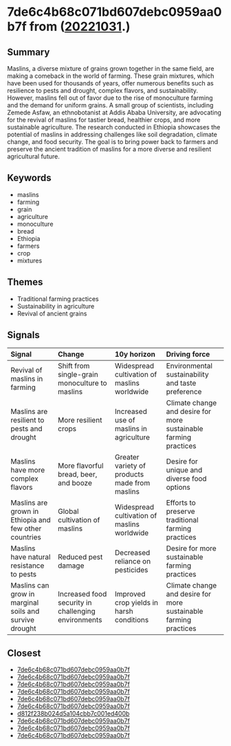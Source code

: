 # 7de6c4b68c071bd607debc0959aa0b7f from ([20221031](https://kghosh.substack.com/p/20221031).)

## Summary

Maslins, a diverse mixture of grains grown together in the same field, are making a comeback in the world of farming. These grain mixtures, which have been used for thousands of years, offer numerous benefits such as resilience to pests and drought, complex flavors, and sustainability. However, maslins fell out of favor due to the rise of monoculture farming and the demand for uniform grains. A small group of scientists, including Zemede Asfaw, an ethnobotanist at Addis Ababa University, are advocating for the revival of maslins for tastier bread, healthier crops, and more sustainable agriculture. The research conducted in Ethiopia showcases the potential of maslins in addressing challenges like soil degradation, climate change, and food security. The goal is to bring power back to farmers and preserve the ancient tradition of maslins for a more diverse and resilient agricultural future.

## Keywords

* maslins
* farming
* grain
* agriculture
* monoculture
* bread
* Ethiopia
* farmers
* crop
* mixtures

## Themes

* Traditional farming practices
* Sustainability in agriculture
* Revival of ancient grains

## Signals

| Signal                                                 | Change                                              | 10y horizon                                   | Driving force                                                    |
|:-------------------------------------------------------|:----------------------------------------------------|:----------------------------------------------|:-----------------------------------------------------------------|
| Revival of maslins in farming                          | Shift from single-grain monoculture to maslins      | Widespread cultivation of maslins worldwide   | Environmental sustainability and taste preference                |
| Maslins are resilient to pests and drought             | More resilient crops                                | Increased use of maslins in agriculture       | Climate change and desire for more sustainable farming practices |
| Maslins have more complex flavors                      | More flavorful bread, beer, and booze               | Greater variety of products made from maslins | Desire for unique and diverse food options                       |
| Maslins are grown in Ethiopia and few other countries  | Global cultivation of maslins                       | Widespread cultivation of maslins worldwide   | Efforts to preserve traditional farming practices                |
| Maslins have natural resistance to pests               | Reduced pest damage                                 | Decreased reliance on pesticides              | Desire for more sustainable farming practices                    |
| Maslins can grow in marginal soils and survive drought | Increased food security in challenging environments | Improved crop yields in harsh conditions      | Climate change and desire for more sustainable farming practices |

## Closest

* [7de6c4b68c071bd607debc0959aa0b7f](7de6c4b68c071bd607debc0959aa0b7f)
* [7de6c4b68c071bd607debc0959aa0b7f](7de6c4b68c071bd607debc0959aa0b7f)
* [7de6c4b68c071bd607debc0959aa0b7f](7de6c4b68c071bd607debc0959aa0b7f)
* [7de6c4b68c071bd607debc0959aa0b7f](7de6c4b68c071bd607debc0959aa0b7f)
* [7de6c4b68c071bd607debc0959aa0b7f](7de6c4b68c071bd607debc0959aa0b7f)
* [7de6c4b68c071bd607debc0959aa0b7f](7de6c4b68c071bd607debc0959aa0b7f)
* [d812f238b024d5a104cbb7c001ed400b](d812f238b024d5a104cbb7c001ed400b)
* [7de6c4b68c071bd607debc0959aa0b7f](7de6c4b68c071bd607debc0959aa0b7f)
* [7de6c4b68c071bd607debc0959aa0b7f](7de6c4b68c071bd607debc0959aa0b7f)
* [7de6c4b68c071bd607debc0959aa0b7f](7de6c4b68c071bd607debc0959aa0b7f)